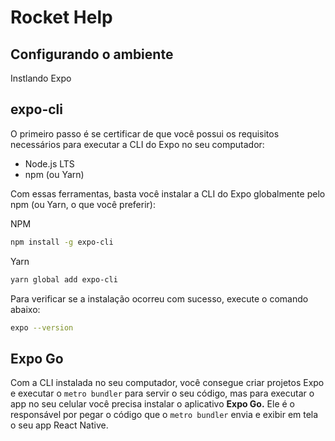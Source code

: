 # Rocket Help
## Configurando o ambiente
Instlando Expo

## expo-cli
O primeiro passo é se certificar de que você possui os requisitos necessários para executar a CLI do Expo no seu computador:

- Node.js LTS
- npm (ou Yarn)

Com essas ferramentas, basta você instalar a CLI do Expo globalmente pelo npm (ou Yarn, o que você preferir):

NPM

```bash
npm install -g expo-cli
```

Yarn

```bash
yarn global add expo-cli
```

Para verificar se a instalação ocorreu com sucesso, execute o comando abaixo:

```bash
expo --version
```

## Expo Go

Com a CLI instalada no seu computador, você consegue criar projetos Expo e executar o `metro bundler` para servir o seu código, mas para executar o app no seu celular você precisa instalar o aplicativo **Expo Go.** Ele é o responsável por pegar o código que o `metro bundler` envia e exibir em tela o seu app React Native.



